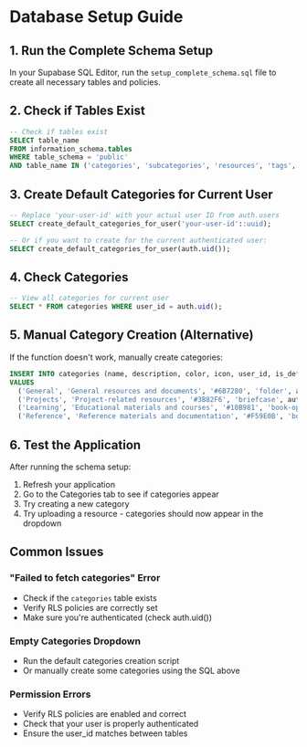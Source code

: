 # Database Setup Guide

## 1. Run the Complete Schema Setup

In your Supabase SQL Editor, run the `setup_complete_schema.sql` file to create all necessary tables and policies.

## 2. Check if Tables Exist

```sql
-- Check if tables exist
SELECT table_name 
FROM information_schema.tables 
WHERE table_schema = 'public' 
AND table_name IN ('categories', 'subcategories', 'resources', 'tags', 'api_keys');
```

## 3. Create Default Categories for Current User

```sql
-- Replace 'your-user-id' with your actual user ID from auth.users
SELECT create_default_categories_for_user('your-user-id'::uuid);

-- Or if you want to create for the current authenticated user:
SELECT create_default_categories_for_user(auth.uid());
```

## 4. Check Categories

```sql
-- View all categories for current user
SELECT * FROM categories WHERE user_id = auth.uid();
```

## 5. Manual Category Creation (Alternative)

If the function doesn't work, manually create categories:

```sql
INSERT INTO categories (name, description, color, icon, user_id, is_default, sort_order)
VALUES 
  ('General', 'General resources and documents', '#6B7280', 'folder', auth.uid(), true, 1),
  ('Projects', 'Project-related resources', '#3B82F6', 'briefcase', auth.uid(), true, 2),
  ('Learning', 'Educational materials and courses', '#10B981', 'book-open', auth.uid(), true, 3),
  ('Reference', 'Reference materials and documentation', '#F59E0B', 'bookmark', auth.uid(), true, 4);
```

## 6. Test the Application

After running the schema setup:
1. Refresh your application
2. Go to the Categories tab to see if categories appear
3. Try creating a new category
4. Try uploading a resource - categories should now appear in the dropdown

## Common Issues

### "Failed to fetch categories" Error
- Check if the `categories` table exists
- Verify RLS policies are correctly set
- Make sure you're authenticated (check auth.uid())

### Empty Categories Dropdown
- Run the default categories creation script
- Or manually create some categories using the SQL above

### Permission Errors
- Verify RLS policies are enabled and correct
- Check that your user is properly authenticated
- Ensure the user_id matches between tables
